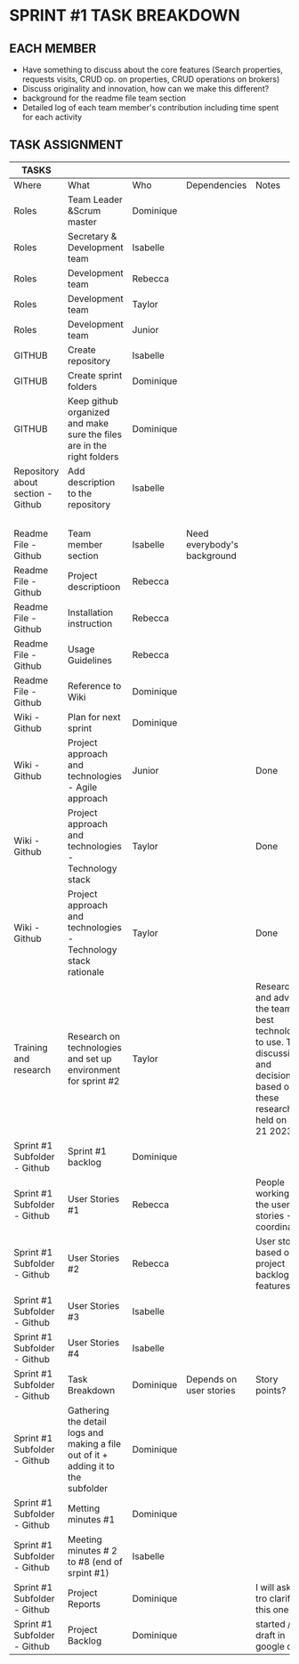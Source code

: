 
<html xmlns:v="urn:schemas-microsoft-com:vml"
xmlns:o="urn:schemas-microsoft-com:office:office"
xmlns:x="urn:schemas-microsoft-com:office:excel"
xmlns="http://www.w3.org/TR/REC-html40">

<head>

<meta name=ProgId content=Excel.Sheet>
<meta name=Generator content="Microsoft Excel 15">
<link id=Main-File rel=Main-File
href="file:///C:/Users/eliann/AppData/Local/Packages/oice_16_974fa576_32c1d314_1a1d/AC/Temp/msohtmlclip1/01/clip.htm">
<link rel=File-List
href="file:///C:/Users/eliann/AppData/Local/Packages/oice_16_974fa576_32c1d314_1a1d/AC/Temp/msohtmlclip1/01/clip_filelist.xml">

</head>

<body link="#1155CC" vlink="#1155CC">


 <h1> SPRINT #1 TASK BREAKDOWN</h1>
<h2>EACH MEMBER </h2> 
<ul>
  <li>Have something to discuss about the core features (Search properties, requests visits, CRUD op. on properties, CRUD operations on brokers) </li>
 <li>Discuss originality and innovation, how can we make this different? </li>
 <li>background for the readme file team section </li>
 <li>Detailed log of each team member's contribution including time spent for each activity </li>
</ul>

<h2>TASK ASSIGNMENT</h2>

TASKS |   |   |   |  
-- | -- | -- | -- | --
Where | What | Who | Dependencies | Notes
Roles | Team Leader &Scrum master | Dominique |   |  
Roles | Secretary & Development team | Isabelle |   |  
Roles | Development team | Rebecca |   |  
Roles | Development team | Taylor |   |  
Roles | Development team | Junior |   |  
GITHUB | Create repository | Isabelle |   |  
GITHUB | Create sprint folders | Dominique |   |  
GITHUB | Keep github organized and make sure the files are in the right   folders | Dominique |   |  
Repository about section -   Github | Add description to the repository | Isabelle |   |  
  |   |   |   |  
Readme File - Github | Team member section | Isabelle | Need everybody's background |  
Readme File - Github | Project descriptioon | Rebecca |   |  
Readme File - Github | Installation instruction | Rebecca |   |  
Readme File - Github | Usage Guidelines | Rebecca |   |  
Readme File - Github | Reference to Wiki | Dominique |   |  
Wiki - Github | Plan for next sprint | Dominique |   |  
Wiki - Github | Project approach and technologies - Agile approach | Junior |   | Done
Wiki - Github | Project approach and technologies - Technology stack | Taylor |   | Done
Wiki - Github | Project approach and technologies - Technology stack rationale | Taylor |   | Done
Training and research | Research on technologies and set up environment for sprint #2 | Taylor |   | Research and advice the team on best technologies to use. Team   discussion and decisions based on these research held on sept 21 2023.
Sprint #1 Subfolder - Github | Sprint #1 backlog | Dominique |   |  
Sprint #1 Subfolder - Github | User Stories #1 | Rebecca |   | People working on the user stories -> coordinate
Sprint #1 Subfolder - Github | User Stories #2 | Rebecca |   | User stories based on project backlog and features
Sprint #1 Subfolder - Github | User Stories #3 | Isabelle |   |  
Sprint #1 Subfolder - Github | User Stories #4 | Isabelle |   |  
Sprint #1 Subfolder - Github | Task Breakdown | Dominique | Depends on user stories | Story points?
Sprint #1 Subfolder - Github | Gathering the detail logs and making a file out of it + adding   it to the subfolder | Dominique |   |  
Sprint #1 Subfolder - Github | Metting minutes #1 | Dominique |   |  
Sprint #1 Subfolder - Github | Meeting minutes # 2 to #8 (end of srpint #1) | Isabelle |   |  
Sprint #1 Subfolder - Github | Project Reports | Dominique |   | I will ask TA tro clarify this one
Sprint #1 Subfolder - Github | Project Backlog | Dominique |   | started / draft in google drive



</body>

</html>

